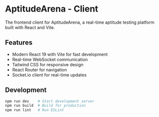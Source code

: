 # AptitudeArena - Client

The frontend client for AptitudeArena, a real-time aptitude testing platform built with React and Vite.

## Features

- Modern React 19 with Vite for fast development
- Real-time WebSocket communication
- Tailwind CSS for responsive design
- React Router for navigation
- Socket.io client for real-time updates

## Development

```bash
npm run dev    # Start development server
npm run build  # Build for production
npm run lint   # Run ESLint
```
